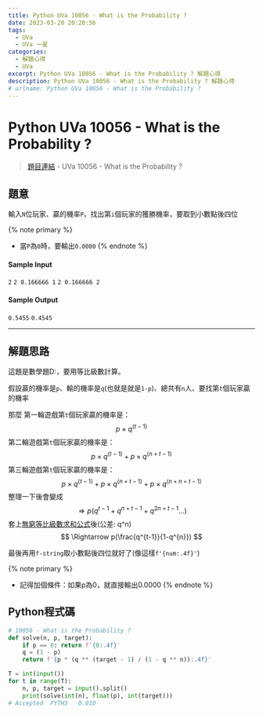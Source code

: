 ```yaml
---
title: Python UVa 10056 - What is the Probability ?
date: 2023-03-20 20:20:56
tags:
  - UVa
  - UVa 一星
categories:
  - 解題心得
  - UVa
excerpt: Python UVa 10056 - What is the Probability ? 解題心得
description: Python UVa 10056 - What is the Probability ? 解題心得
# urlname: Python UVa 10056 - What is the Probability ?
---
```

# Python UVa 10056 - What is the Probability ?

>[題目連結](https://onlinejudge.org/index.php?option=onlinejudge&Itemid=8&category=12&page=show_problem&problem=997) - UVa 10056 - What is the Probability ?



## 題意
輸入`N`位玩家、贏的機率`P`，找出第`i`個玩家的獲勝機率，要取到小數點後四位

{% note primary %}
 - 當`P`為`0`時，要輸出`0.0000`
{% endnote %}

#### Sample Input 
`2`
`2 0.166666 1`
`2 0.166666 2`

#### Sample Output 
`0.5455`
`0.4545`

---
## 解題思路
這題是數學題D:，要用等比級數計算。

假設贏的機率是`p`、輸的機率是`q`(也就是就是`1-p`)、總共有`n`人、要找第`t`個玩家贏的機率

那麼
第一輪遊戲第`t`個玩家贏的機率是： $$ p \times q^{(t - 1)} $$
第二輪遊戲第`t`個玩家贏的機率是： $$ p \times q^{(t - 1)} + p \times q^{(n + t - 1)} $$
第三輪遊戲第`t`個玩家贏的機率是： $$ p \times q^{(t - 1)} + p \times q^{(n + t - 1)} + p \times q^{(n + n + t - 1)} $$
整理一下後會變成 $$ \Rightarrow p(q^{t-1}+q^{n+t-1}+q^{2n+t-1}...) $$
套上[無窮等比級數求和公式](https://jimmyyao0203.pixnet.net/blog/post/68413370)後(公差: q^n) $$ \Rightarrow p(\frac{q^{t-1}}{1-q^{n}}) $$

最後再用`f-string`取小數點後四位就好了(像這樣`f'{num:.4f}'`)

{% note primary %}
 - 記得加個條件：如果p為0，就直接輸出0.0000
{% endnote %}

## Python程式碼
```python
# 10056 - What is the Probability ?
def solve(n, p, target):
    if p == 0: return f'{0:.4f}'
    q = (1 - p)
    return f'{p * (q ** (target - 1) / (1 - q ** n)):.4f}'

T = int(input())
for t in range(T):
    n, p, target = input().split()
    print(solve(int(n), float(p), int(target)))
# Accepted	PYTH3	0.010
```